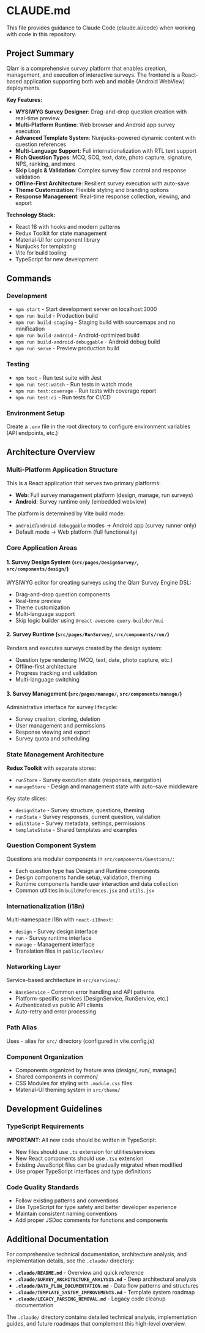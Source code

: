 # CLAUDE.md

This file provides guidance to Claude Code (claude.ai/code) when working with code in this repository.

## Project Summary

Qlarr is a comprehensive survey platform that enables creation, management, and execution of interactive surveys. The frontend is a React-based application supporting both web and mobile (Android WebView) deployments.

**Key Features:**
- **WYSIWYG Survey Designer**: Drag-and-drop question creation with real-time preview
- **Multi-Platform Runtime**: Web browser and Android app survey execution
- **Advanced Template System**: Nunjucks-powered dynamic content with question references
- **Multi-Language Support**: Full internationalization with RTL text support
- **Rich Question Types**: MCQ, SCQ, text, date, photo capture, signature, NPS, ranking, and more
- **Skip Logic & Validation**: Complex survey flow control and response validation
- **Offline-First Architecture**: Resilient survey execution with auto-save
- **Theme Customization**: Flexible styling and branding options
- **Response Management**: Real-time response collection, viewing, and export

**Technology Stack:**
- React 18 with hooks and modern patterns
- Redux Toolkit for state management
- Material-UI for component library
- Nunjucks for templating
- Vite for build tooling
- TypeScript for new development

## Commands

### Development
- `npm start` - Start development server on localhost:3000
- `npm run build` - Production build 
- `npm run build-staging` - Staging build with sourcemaps and no minification
- `npm run build-android` - Android-optimized build
- `npm run build-android-debuggable` - Android debug build
- `npm run serve` - Preview production build

### Testing
- `npm test` - Run test suite with Jest
- `npm run test:watch` - Run tests in watch mode  
- `npm run test:coverage` - Run tests with coverage report
- `npm run test:ci` - Run tests for CI/CD

### Environment Setup
Create a `.env` file in the root directory to configure environment variables (API endpoints, etc.)

## Architecture Overview

### Multi-Platform Application Structure
This is a React application that serves two primary platforms:
- **Web**: Full survey management platform (design, manage, run surveys)
- **Android**: Survey runtime only (embedded webview)

The platform is determined by Vite build mode:
- `android`/`android-debuggable` modes → Android app (survey runner only)
- Default mode → Web platform (full functionality)

### Core Application Areas

#### 1. Survey Design System (`src/pages/DesignSurvey/`, `src/components/design/`)
WYSIWYG editor for creating surveys using the Qlarr Survey Engine DSL:
- Drag-and-drop question components
- Real-time preview
- Theme customization
- Multi-language support
- Skip logic builder using `@react-awesome-query-builder/mui`

#### 2. Survey Runtime (`src/pages/RunSurvey/`, `src/components/run/`)
Renders and executes surveys created by the design system:
- Question type rendering (MCQ, text, date, photo capture, etc.)
- Offline-first architecture
- Progress tracking and validation
- Multi-language switching

#### 3. Survey Management (`src/pages/manage/`, `src/components/manage/`)
Administrative interface for survey lifecycle:
- Survey creation, cloning, deletion
- User management and permissions
- Response viewing and export
- Survey quota and scheduling

### State Management Architecture

**Redux Toolkit** with separate stores:
- `runStore` - Survey execution state (responses, navigation)
- `manageStore` - Design and management state with auto-save middleware

Key state slices:
- `designState` - Survey structure, questions, theming
- `runState` - Survey responses, current question, validation
- `editState` - Survey metadata, settings, permissions
- `templateState` - Shared templates and examples

### Question Component System

Questions are modular components in `src/components/Questions/`:
- Each question type has Design and Runtime components
- Design components handle setup, validation, theming
- Runtime components handle user interaction and data collection
- Common utilities in `buildReferences.jsx` and `utils.jsx`

### Internationalization (i18n)

Multi-namespace i18n with `react-i18next`:
- `design` - Survey design interface
- `run` - Survey runtime interface  
- `manage` - Management interface
- Translation files in `public/locales/`

### Networking Layer

Service-based architecture in `src/services/`:
- `BaseService` - Common error handling and API patterns
- Platform-specific services (DesignService, RunService, etc.)
- Authenticated vs public API clients
- Auto-retry and error processing

### Path Alias
Uses `~` alias for `src/` directory (configured in vite.config.js)

### Component Organization
- Components organized by feature area (design/, run/, manage/)
- Shared components in common/
- CSS Modules for styling with `.module.css` files
- Material-UI theming system in `src/theme/`

## Development Guidelines

### TypeScript Requirements
**IMPORTANT**: All new code should be written in TypeScript:
- New files should use `.ts` extension for utilities/services
- New React components should use `.tsx` extension
- Existing JavaScript files can be gradually migrated when modified
- Use proper TypeScript interfaces and type definitions

### Code Quality Standards
- Follow existing patterns and conventions
- Use TypeScript for type safety and better developer experience
- Maintain consistent naming conventions
- Add proper JSDoc comments for functions and components

## Additional Documentation

For comprehensive technical documentation, architecture analysis, and implementation details, see the `.claude/` directory:

- **`.claude/README.md`** - Overview and quick reference
- **`.claude/SURVEY_ARCHITECTURE_ANALYSIS.md`** - Deep architectural analysis
- **`.claude/DATA_FLOW_DOCUMENTATION.md`** - Data flow patterns and structures
- **`.claude/TEMPLATE_SYSTEM_IMPROVEMENTS.md`** - Template system roadmap
- **`.claude/LEGACY_PARSING_REMOVAL.md`** - Legacy code cleanup documentation

The `.claude/` directory contains detailed technical analysis, implementation guides, and future roadmaps that complement this high-level overview.